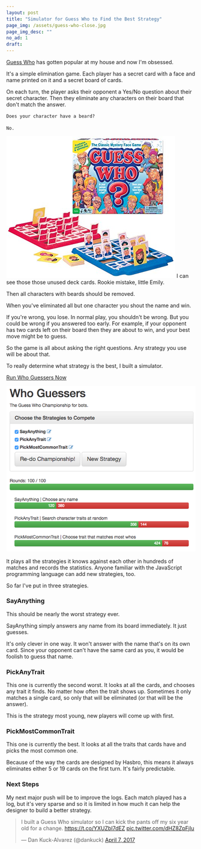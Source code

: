 ```yaml
---
layout: post
title: "Simulator for Guess Who to Find the Best Strategy"
page_img: /assets/guess-who-close.jpg
page_img_desc: ""
no_ad: 1
draft: 
---
```


<a href="http://www.amazon.com/Winning-Moves-Games-1191-Guess/dp/B00S732WJE/ref=sr_1_2?s=toys-and-games&ie=UTF8&qid=1491586221&sr=1-2&keywords=guess+who+board+game&tag=dankuck-20">Guess Who</a> has gotten popular at my house and now I'm obsessed.

It's a simple elimination game. Each player has a secret card with a face and name printed on it and a secret board of cards.

On each turn, the player asks their opponent a Yes/No question about their secret character. Then they eliminate any characters on their board that don't match the answer.

```
Does your character have a beard?

No.
```

<div class="illustration">
    <img src="/assets/guess-who.jpg" />
    I can see those those unused deck cards. Rookie mistake, little Emily.
</div>

Then all characters with beards should be removed.

When you've eliminated all but one character you shout the name and win.

If you're wrong, you lose. In normal play, you shouldn't be wrong. But you could be wrong if you answered too early. For example, if your opponent has two cards left on their board then they are about to win, and your best move might be to guess.

So the game is all about asking the right questions. Any strategy you use will be about that.

To really determine what strategy is the best, I built a simulator.

<a href="https://dankuck.github.io/who-guessers/">Run Who Guessers Now</a>

<img src="/assets/Screen Shot 2017-04-05 at 5.57.47 PM.png" class="screenshot" />

It plays all the strategies it knows against each other in hundreds of matches and records the statistics. Anyone familiar with the JavaScript programming language can add new strategies, too.

So far I've put in three strategies.

### SayAnything

This should be nearly the worst strategy ever.

SayAnything simply answers any name from its board immediately. It just guesses.

It's only clever in one way. It won't answer with the name that's on its own card. Since your opponent can't have the same card as you, it would be foolish to guess that name.

### PickAnyTrait

This one is currently the second worst. It looks at all the cards, and chooses any trait it finds. No matter how often the trait shows up. Sometimes it only matches a single card, so only that will be eliminated (or that will be the answer).

This is the strategy most young, new players will come up with first.

### PickMostCommonTrait

This one is currently the best. It looks at all the traits that cards have and picks the most common one.

Because of the way the cards are designed by Hasbro, this means it always eliminates either 5 or 19 cards on the first turn. It's fairly predictable.

### Next Steps

My next major push will be to improve the logs. Each match played has a log, but it's very sparse and so it is limited in how much it can help the designer to build a better strategy.

<blockquote class="twitter-tweet" data-lang="en"><p lang="en" dir="ltr">I built a Guess Who simulator so I can kick the pants off my six year old for a change. <a href="https://t.co/YXUZbI7dEZ">https://t.co/YXUZbI7dEZ</a> <a href="https://t.co/dHZ8ZpFjIu">pic.twitter.com/dHZ8ZpFjIu</a></p>&mdash; Dan Kuck-Alvarez (@dankuck) <a href="https://twitter.com/dankuck/status/850412290876768256">April 7, 2017</a></blockquote>
<script async src="//platform.twitter.com/widgets.js" charset="utf-8"></script>

